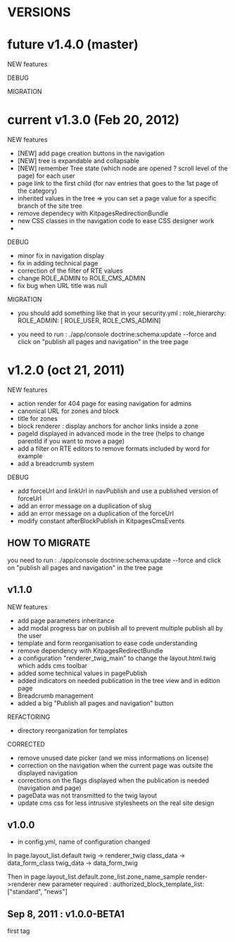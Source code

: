 VERSIONS
========

future v1.4.0 (master)
=====================
NEW features

DEBUG

MIGRATION

current v1.3.0 (Feb 20, 2012)
=============================

NEW features

* [NEW] add page creation buttons in the navigation
* [NEW] tree is expandable and collapsable
* [NEW] remember Tree state (which node are opened ? scroll level of the page) for each user
* page link to the first child (for nav entries that goes to the 1st page of the category)
* inherited values in the tree => you can set a page value for a specific branch of the site tree
* remove dependecy with KitpagesRedirectionBundle
* new CSS classes in the navigation code to ease CSS designer work
*

DEBUG

* minor fix in navigation display
* fix in adding technical page
* correction of the filter of RTE values
* change ROLE_ADMIN to ROLE_CMS_ADMIN
* fix bug when URL title was null

MIGRATION

* you should add something like that in your security.yml :
    role_hierarchy:
        ROLE_ADMIN: [ ROLE_USER, ROLE_CMS_ADMIN]

* you need to run : ./app/console doctrine:schema:update --force
and click on "publish all pages and navigation" in the tree page


v1.2.0 (oct 21, 2011)
=====================
NEW features

* action render for 404 page for easing navigation for admins
* canonical URL for zones and block
* title for zones
* block renderer : display anchors for anchor links inside a zone
* pageId displayed in advanced mode in the tree (helps to change parentId if you want to move a page)
* add a filter on RTE editors to remove formats included by word for example
* add a breadcrumb system

DEBUG

* add forceUrl and linkUrl in navPublish and use a published version of forceUrl
* add an error message on a duplication of slug
* add an error message on a duplication of the forceUrl
* modify constant afterBlockPublish in KitpagesCmsEvents

HOW TO MIGRATE
--------------
you need to run : ./app/console doctrine:schema:update --force
and click on "publish all pages and navigation" in the tree page

v1.1.0
------
NEW features

* add page parameters inheritance
* add modal progress bar on publish all to prevent multiple publish all by the user
* template and form reorganisation to ease code understanding
* remove dependency with KitpagesRedirectBundle
* a configuration "renderer_twig_main" to change the layout.html.twig which adds cms toolbar
* added some technical values in pagePublish
* added indicators on needed publication in the tree view and in edition page
* Breadcrumb management
* added a big "Publish all pages and navigation" button

REFACTORING

* directory reorganization for templates

CORRECTED

* remove unused date picker (and we miss informations on license)
* correction on the navigation when the current page was outsite the displayed navigation
* corrections on the flags displayed when the publication is needed (navigation and page)
* pageData was not transmitted to the twig layout
* update cms css for less intrusive stylesheets on the real site design

v1.0.0
------

* in config.yml, name of configuration changed

In page.layout_list.default
    twig -> renderer_twig
    class_data -> data_form_class
    twig_data -> data_form_twig

Then in page.layout_list.default.zone_list.zone_name_sample
    render->renderer
    new parameter required : authorized_block_template_list: ["standard", "news"]


Sep 8, 2011 : v1.0.0-BETA1
---------------------------
first tag


